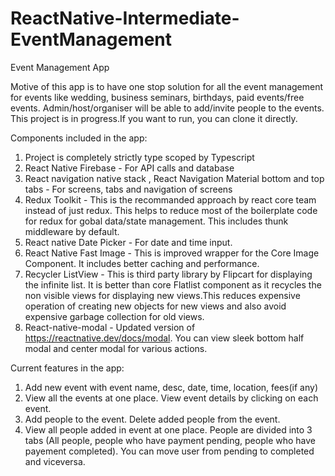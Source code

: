 # ReactNative-Intermediate-EventManagement
Event Management App

Motive of this app is to have one stop solution for all the event management for events like wedding, business seminars, birthdays, paid events/free events. Admin/host/organiser will be able to add/invite people to the events. This project is in progress.If you want to run, you can clone it directly. 

  Components included in the app: 

   1. Project is completely strictly type scoped by Typescript 
   2. React Native Firebase - For API calls and database
   3. React navigation native stack , React Navigation Material bottom and top tabs - For screens, tabs and navigation of screens
   4. Redux Toolkit - This is the recommanded approach by react core team instead of just redux. This helps to reduce most of the boilerplate code for redux for gobal data/state management. This includes thunk middleware by default.
   5. React native Date Picker - For date and time input. 
   6. React Native Fast Image - This is improved wrapper for the Core Image Component. It includes better caching and performance.
   7. Recycler ListView - This is third party library by Flipcart for displaying the infinite list. It is better than core Flatlist component as it recycles the non visible views for displaying new views.This reduces expensive operation of creating new objects for new views and also avoid expensive garbage collection for old views.
   8. React-native-modal - Updated version of https://reactnative.dev/docs/modal. You can view sleek bottom half modal and center modal for various actions.


  Current features in the app: 

   1. Add new event with event name, desc, date, time, location, fees(if any)
   2. View all the events at one place. View event details by clicking on each event.
   4. Add people to the event. Delete added people from the event.
   5. View all people added in event at one place. People are divided into 3 tabs (All people, people who have payment pending, people who have payement completed). You can move user from pending to completed and viceversa.
